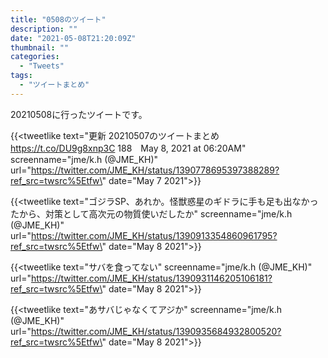 ```yaml
---
title: "0508のツイート"
description: ""
date: "2021-05-08T21:20:09Z"
thumbnail: ""
categories:
  - "Tweets"
tags:
  - "ツイートまとめ"
---
```

20210508に行ったツイートです。
<!--more-->
{{<tweetlike text=\"更新 20210507のツイートまとめ https://t.co/DU9g8xnp3C 188　May 8, 2021 at 06:20AM\" screenname=\"jme/k.h (@JME_KH)\" url=\"https://twitter.com/JME_KH/status/1390778695397388289?ref_src=twsrc%5Etfw\" date=\"May 7 2021\">}}

{{<tweetlike text=\"ゴジラSP、あれか。怪獣惑星のギドラに手も足も出なかったから、対策として高次元の物質使いだしたか\" screenname=\"jme/k.h (@JME_KH)\" url=\"https://twitter.com/JME_KH/status/1390913354860961795?ref_src=twsrc%5Etfw\" date=\"May 8 2021\">}}

{{<tweetlike text=\"サバを食ってない\" screenname=\"jme/k.h (@JME_KH)\" url=\"https://twitter.com/JME_KH/status/1390931146205106181?ref_src=twsrc%5Etfw\" date=\"May 8 2021\">}}

{{<tweetlike text=\"あサバじゃなくてアジか\" screenname=\"jme/k.h (@JME_KH)\" url=\"https://twitter.com/JME_KH/status/1390935684932800520?ref_src=twsrc%5Etfw\" date=\"May 8 2021\">}}

